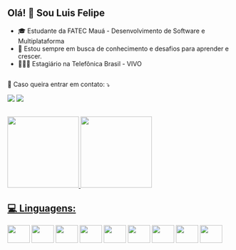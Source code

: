 ## Olá! 👋 Sou Luis Felipe

- 🎓 Estudante da FATEC Mauá - Desenvolvimento de Software e Multiplataforma
- 🌱 Estou sempre em busca de conhecimento e desafios para aprender e crescer.
- 👩🏾‍💻 Estagiário na Telefônica Brasil - VIVO

##

💌 Caso queira entrar em contato: ⤵️

<div> 
  <a href="https://www.linkedin.com/in/luis-laudacio/" target="_blank"><img src="https://img.shields.io/badge/-LinkedIn-%230077B5?style=for-the-badge&logo=linkedin&logoColor=white" target="_blank"></a> 
  <a href = "mailto:luisfelipe123gh@gmail.com"><img src="https://img.shields.io/badge/-Gmail-%23333?style=for-the-badge&logo=gmail&logoColor=white" target="_blank"></a>
</div>

##


<div style="display: flex">
  <a href="https://github.com/luislaudacio">
  <img height="160em" src="https://github-readme-stats.vercel.app/api?username=luislaudacio&show_icons=true&theme=dark"/>
  <img height="160em" src="https://github-readme-stats.vercel.app/api/top-langs/?username=luislaudacio&layout=compact&langs_count=5&theme=dark"/>
</div>

<h2 align="left">
 💻 Linguagens:
</h2>

<div style="display: inline-block">
  <img height="40" width="50" src="https://cdn.jsdelivr.net/gh/devicons/devicon@latest/icons/python/python-original-wordmark.svg" />
  <img height="40" width="50" src="https://cdn.jsdelivr.net/gh/devicons/devicon@latest/icons/html5/html5-original-wordmark.svg" />
  <img height="40" width="50" src="https://cdn.jsdelivr.net/gh/devicons/devicon@latest/icons/css3/css3-original-wordmark.svg" />
  <img height="40" width="50" src="https://cdn.jsdelivr.net/gh/devicons/devicon@latest/icons/javascript/javascript-original.svg" />
  <img height="40" width="50" src="https://cdn.jsdelivr.net/gh/devicons/devicon@latest/icons/vuejs/vuejs-original-wordmark.svg" />
  <img height="40" width="50" src="https://cdn.jsdelivr.net/gh/devicons/devicon@latest/icons/java/java-original-wordmark.svg" />
  <img height="40" width="50" src="https://cdn.jsdelivr.net/gh/devicons/devicon@latest/icons/oracle/oracle-original.svg" />
  <img height="40" width="50" src="https://cdn.jsdelivr.net/gh/devicons/devicon@latest/icons/sqldeveloper/sqldeveloper-original.svg" />
  <img height="40" width="50" src="https://cdn.jsdelivr.net/gh/devicons/devicon@latest/icons/react/react-original.svg" />
</div>
